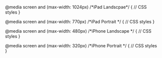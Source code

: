 <!--
id: 14605229307
link: http://blog.hengkiardo.com/post/14605229307/ios-media-queries-boilerplate
slug: ios-media-queries-boilerplate
date: Thu Dec 22 2011 13:06:00 GMT+0700 (WIT)
publish: 2011-12-022
tags: css, media
title: iOS Media Queries Boilerplate
-->


@media screen and (max-width: 1024px) /\*iPad Landscpae\*/ { // CSS
styles }

@media screen and (max-width: 770px) /\*iPad Portrait \*/ { // CSS
styles }

@media screen and (max-width: 480px) /\*iPhone Landscape \*/ { // CSS
styles }

@media screen and (max-width: 320px) /\*iPhone Portrait \*/ { // CSS
styles }

